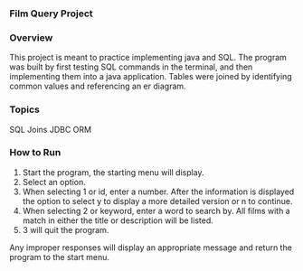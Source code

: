 ### Film Query Project

### Overview
This project is meant to practice implementing java and SQL. The program was built by first testing SQL commands in the terminal,
and then implementing them into a java application. Tables were joined by identifying common values and referencing an er diagram.

### Topics
SQL
Joins
JDBC
ORM

### How to Run
1. Start the program, the starting menu will display.
2. Select an option.
3. When selecting 1 or id, enter a number. After the
information is displayed the option to select y to display a more detailed
version or n to continue.
4. When selecting 2 or keyword, enter a word to search by. All films with a
match in either the title or description will be listed.
5. 3 will quit the program.

Any improper responses will display an appropriate message and return the program to the start menu.

